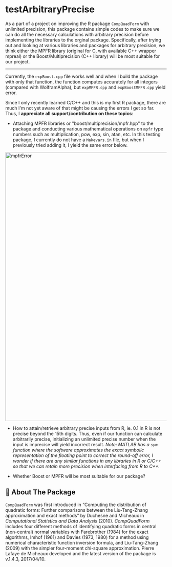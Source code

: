# testArbitraryPrecise

As a part of a project on improving the R package `CompQuadForm` with unlimited precision, this package contains simple codes to make sure we can do all the necessary calculations with arbitrary precision before implementing the libraries to the orginal package. Specifically, after trying out and looking at various libraries and packages for arbitrary precision, we think either the MPFR library (original for C, with available C++ wrapper mpreal) or the Boost/Multiprecision (C++ library) will be most suitable for our project. 

***

Currently, the `expBoost.cpp` file works well and when I build the package with only that function, the function computes accurately for all integers (compared with WolframAlpha), but `expMPFR.cpp` and `expBoostMPFR.cpp` yield error. 

Since I only recently learned C/C++ and this is my first R package, there are much I'm not yet aware of that might be causing the errors I get so far. Thus, I **appreciate all support/contribution on these topics**:

- Attaching MPFR libraries or "boost/multiprecision/mpfr.hpp" to the package and conducting various mathematical operations on `mpfr` type numbers such as multiplication, pow, exp, sin, atan, etc. In this testing package, I currently do not have a `Makevars.in` file, but when I previously tried adding it, I yield the same error below.
<img width="840" alt="mpfrError" src="https://github.com/user-attachments/assets/48d8e3b0-5d76-4003-8d36-5e9eaca3a56b">

- How to attain/retrieve arbitrary precise inputs from R, ie. 0.1 in R is not precise beyond the 15th digits. Thus, even if our function can calculate arbitrarily precise, initializing an unlimited precise number when the input is imprecise will yield incorrect result. *Note: MATLAB has a `sym` function where the software approximates the exact symbolic representation of the floating point to correct the round-off error, I wonder if there are any similar functions in any libraries in R or C/C++ so that we can retain more precision when interfacing from R to C++.*

- Whether Boost or MPFR will be most suitable for our package?

<h2 id="about-the-package"> 📌 About The Package</h2>

`CompQuadForm` was first introduced in “Computing the distribution of quadratic forms: Further comparisons between the Liu-Tang-Zhang approximation and exact methods” by Duchesne and Micheaux in *Computational Statistics and Data Analysis* (2010). *CompQuadForm* includes four different methods of identifying quadratic forms in central (non-central) normal variables with Farebrother (1984) for the exact algorithms, Imhof (1961) and Davies (1973, 1980) for a method using numerical characteristic function inversion formula, and Liu-Tang-Zhang (2009) with the simpler four-moment chi-square approximation. Pierre Lafaye de Micheaux developed and the latest version of the package is v.1.4.3, 2017/04/10.
